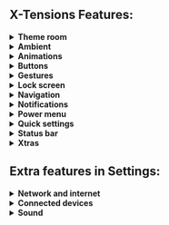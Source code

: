 **X-Tensions Features:** 
-----------------------------

<details>
<summary><b>Theme room</b></summary>

* Use custom color
* Custom color
* White luminance
* Use accurate shades
* Chroma factor
* Use linear lightness
* Dark theme
	* Use Dark theme
	* Schedule
	* Theme color
</details>
<details>
<summary><b>Ambient</b></summary>

* Edge lighting
* Show always
* Show on AOD
* Hide AOD content
* Light color
* Custom color
* Light Layout Style
* Light view
* Light width
* Light duration
* Light repeat count
* Light repeat mode
* Timeout
</details>
<details>
<summary><b>Animations</b></summary>

* Power menu animations
* QS Tiles Animations
	* Animation styles
	* Animation duration
	* Tiles animations interpolator
</details>
<details>
<summary><b>Buttons</b></summary>

* Music control
* Reorient
* Volume rocker wake
* Volume dialog timeout
</details>
<details>
<summary><b>Gestures</b></summary>

* System settings
* Swipe to screenshot
* Brightness control
* Toggle torch when screen is off
* Double tap to sleep Gestures
	* Lockscreen
	* Statusbar
</details>
<details>
<summary><b>Lock screen</b></summary>

* Lockscreen shortcuts
* Show media art
* Media art blur level
* Lockscreen charging info
* Hide botton shortcuts
* Udfps haptic feedback
* Screen off FOD
</details>
<details>
<summary><b>Navigation</b></summary>

* System Navigation
	* Swipe to invoke the assisrance
	* Back sensitivity (Left/Right edge)
	* Set screen height for back gesture
	* Dead zone
	* Gesture bar length
	* Haptic feedback
	* Advance gesture options
		* Extended swipe action
		* Long swipe action timeout
		* Long left swipe action
		* Long right swipe action
		* Vertical left L-swipe action
		* Vertical right L-swipe action
	* 2-button navigation
	* 3-button navigation
* On screen navigation bar
* Layout
	* Normal
	* Compact
	* Left-leaning
	* Right-leaning
* Invert layout
* Show arrow keys while typing
</details>
<details>
<summary><b>Notifications</b></summary>

* Heads up
	* Heads up
	* Time out
	* Snooze timer
	* Less boaring heads up
* Show notifications count
* Notification Headers
* Breathing SMS
* Breathing Missed Call
* Breathing Voicemail
</details>
<details>
<summary><b>Power menu</b></summary>

* Power/reboot menu opacity
* Power/reboot dialog dim background
* Hide on lockscreen
* Power UI items ( Like On-The-Go in power menu)
</details>
<details>
<summary><b>Quick settings</b></summary>

* Show brightness slider
* Show brightness slider on bottom
* Show brightness slider in Quick QS panel
* Adaptive brightness button
* Vibrate QS tiles on touch
* Quick QS pulldown
</details>
<details>
<summary><b>Status bar</b></summary>

* System icons
* Clock and date
* Traffic indicators
* Statusbar battery indicator
* Carrier label
* Status bar logo
* Select VoLTE/HD icon
* Hide call strength icon
* Show Location Privacy Indicator
* Show 4g instead of LTE
* VoLTE icon
* Show data disabled icon
* Roaming indicator
* Old mobiletype
</details>
<details>
<summary><b>Xtras</b></summary>

* Burn in protection
* Burn in protection interval of shift
* Wake up on charge
* Charging animation
* Toast app icon
* Rounded corners
* Rounded corner radius
* Status bar left padding
* Status bar right padding
</details>

**Extra features in Settings:** 
--------------------------------
<details>
<summary><b>Network and internet</b></summary>

* Wi-Fi
  * Wi-Fi prefrences
     * Turn off Wi-Fi automatically
</details>
<details>
<summary><b>Connected devices</b></summary>

* Bluetooth timeout
</details>
<details>
<summary><b>Sound</b></summary>

* Link ring & notification volumes
* Increase ring volume
</details>
